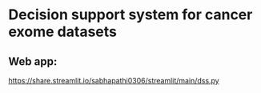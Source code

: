 # Decision support system for cancer exome datasets

## Web app: 
https://share.streamlit.io/sabhapathi0306/streamlit/main/dss.py

